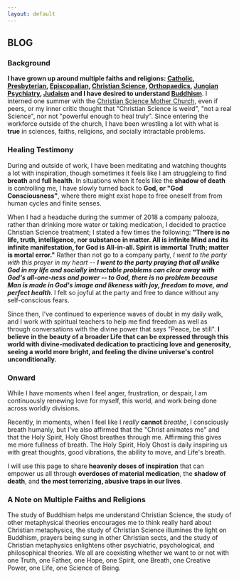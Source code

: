 ```yaml
---
layout: default
---
```


## BLOG
### Background
**I have grown up around multiple faiths and religions: [Catholic](https://www.catholic.org/), [Presbyterian](https://www.presbyterianmission.org/), [Episcopalian](https://www.episcopalchurch.org/library/topics/worldwide), [Christian Science](https://www.marybakereddylibrary.org/), [Orthopaedics](https://www.aaos.org/Default.aspx?ssopc=1), [Jungian Psychiatry](http://jungiansociety.org/), [Judaism](http://www.worldjewishcongress.org/en) and I have desired to understand [Buddhism](http://www.buddhanet.net/)**. I interned one summer with the [Christian Science Mother Church](https://www.christianscience.com/find-us/visit-the-mother-church), even if peers, or my inner critic thought that "Christian Science is weird", "not a real Science", nor not "powerful enough to heal truly". Since entering the workforce outside of the church, I have been wrestling a lot with what is **true** in sciences, faiths, religions, and socially intractable problems.

### Healing Testimony
During and outside of work, I have been meditating and watching thoughts a lot with inspiration, though sometimes it feels like I am struggleing to find **breath** and **full health**. In situations when it feels like the **shadow of death** is controlling me, I have slowly turned back to **God, or "God Consciousness"**, where there might exist hope to free oneself from from human cycles and finite senses. 

When I had a headache during the summer of 2018 a company palooza, rather than drinking more water or taking medication, I decided to practice Christian Science treatment; I stated a few times the following: **"There is no life, truth, intelligence, nor substance in matter. All is infinite Mind and its infinite manifestation, for God is All-in-all. Spirit is immortal Truth; matter is mortal error."** Rather than not go to a company party, *I went to the party with this prayer in my heart -- **I went to the party praying that all unlike God in my life and socially intractable problems can clear away with God's all-one-ness and power -- to God, there is no problem because Man is made in God's image and likeness with joy, freedom to move, and perfect health***. I felt so joyful at the party and free to dance without any self-conscious fears. 

Since then, I've continued to experience waves of doubt in my daily walk, and I work with spiritual teachers to help me find freedom as well as through conversations with the divine power that says "Peace, be still". **I believe in the beauty of a broader Life that can be expressed through this world with divine-modivated dedication to practicing love and generosity, seeing a world more bright, and feeling the divine universe's control unconditionally.** 

### Onward
While I have moments when I feel anger, frustration, or despair, I am continuously renewing love for myself, this world, and work being done across worldly divisions.

Recently, in moments, when I feel like I *really* **cannot** *breathe*, I consciously breath humanly, but I've also affirmed that the "Christ animates me" and that the Holy Spirit, Holy Ghost breathes through me. Affirming this gives me more fullness of breath. The Holy Spirit, Holy Ghost is daily inspiring us with great thoughts, good vibrations, the ability to move, and Life's breath.

I will use this page to share **heavenly doses of inspiration** that can empower us all through **overdoses of material medication**, the **shadow of death**, and **the most terrorizing, abusive traps in our lives**.

### A Note on Multiple Faiths and Religions 
The study of Buddhism helps me understand Christian Science, the study of other metaphysical theories encourages me to think really hard about Christian metaphysics, the study of Christian Science illumines the light on Buddhism, prayers being sung in other Christian sects, and the study of Christian metaphysics enlightens other psychiatric, psychological, and philosophical theories. We all are coexisting whether we want to or not with one Truth, one Father, one Hope, one Spirit, one Breath, one Creative Power, one Life, one Science of Being.


<br>
